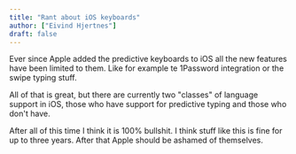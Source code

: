 ```yaml
---
title: "Rant about iOS keyboards"
author: ["Eivind Hjertnes"]
draft: false
---
```


Ever since Apple added the predictive keyboards to iOS all the new features have been limited to them. Like for example te 1Password integration or the swipe typing stuff.

All of that is great, but there are currently two "classes" of language support in iOS, those who have support for predictive typing and those who don't have.

After all of this time I think it is 100% bullshit. I think stuff like this is fine for up to three years. After that Apple should be ashamed of themselves.
